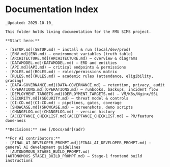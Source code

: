 # Documentation Index

    _Updated: 2025-10-10_

    This folder holds living documentation for the FMU SIMS project.

    **Start here:**

    - [SETUP.md](SETUP.md) — install & run (local/dev/prod)
    - [ENV.md](ENV.md) — environment variables (truth table)
    - [ARCHITECTURE.md](ARCHITECTURE.md) — overview & diagrams
    - [DATAMODEL.md](DATAMODEL.md) — ERD and entities
    - [API.md](API.md) — critical endpoints & permissions
    - [ROLES.md](ROLES.md) — roles/permissions matrix
    - [RULES.md](RULES.md) — academic rules (attendance, eligibility, grading)
    - [DATA-GOVERNANCE.md](DATA-GOVERNANCE.md) — retention, privacy, audit
    - [OPERATIONS.md](OPERATIONS.md) — runbooks, backups, incident flow
    - [DEPLOYMENT_TARGETS.md](DEPLOYMENT_TARGETS.md) — VM/K8s/Nginx/SSL
    - [SECURITY.md](SECURITY.md) — threat model & controls
    - [CI-CD.md](CI-CD.md) — pipelines, gates, coverage
    - [SHOWCASE.md](SHOWCASE.md) — screenshots, demo scripts
    - [CHANGELOG.md](CHANGELOG.md) — version history
    - [ACCEPTANCE_CHECKLIST.md](ACCEPTANCE_CHECKLIST.md) — PR/feature done-ness

    **Decisions:** see [/Docs/adr](adr)

    **For AI contributors:**
    - [FINAL_AI_DEVELOPER_PROMPT.md](FINAL_AI_DEVELOPER_PROMPT.md) — general AI development guidelines
    - [AUTONOMOUS_STAGE1_BUILD_PROMPT.md](AUTONOMOUS_STAGE1_BUILD_PROMPT.md) — Stage-1 frontend build instructions
